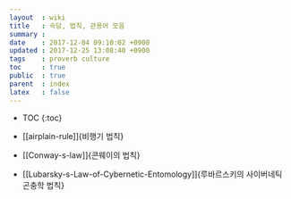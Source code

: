 ```yaml
---
layout  : wiki
title   : 속담, 법칙, 관용어 모음
summary :
date    : 2017-12-04 09:10:02 +0900
updated : 2017-12-25 13:08:40 +0900
tags    : proverb culture
toc     : true
public  : true
parent  : index
latex   : false
---
```

* TOC
{:toc}

* [[airplain-rule]]{비행기 법칙}
* [[Conway-s-law]]{콘웨이의 법칙}
* [[Lubarsky-s-Law-of-Cybernetic-Entomology]]{루바르스키의 사이버네틱 곤충학 법칙}
